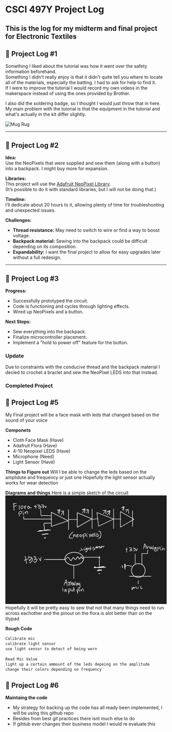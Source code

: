 # CSCI 497Y Project Log

This is the log for my midterm and final project for Electronic Textiles
---

## 📓 Project Log #1

Something I liked about the tutorial was how it went over the safety information beforehand.  
Something I didn't really enjoy is that it didn't quite tell you where to locate all of the materials, especially the batting. I had to ask for help to find it.  
If I were to improve the tutorial I would record my own videos in the makerspace instead of using the ones provided by Brother.

I also did the soldering badge, so I thought I would just throw that in here.  
My main problem with the tutorial is that the equipment in the tutorial and what's actually in the kit differ slightly.

![Mug Rug](/images/IMG_2273.png)

---

## 📓 Project Log #2

**Idea:**  
Use the NeoPixels that were supplied and sew them (along with a button) into a backpack. I might buy more for expansion.

**Libraries:**  
This project will use the [Adafruit NeoPixel Library](https://github.com/adafruit/Adafruit_NeoPixel).  
(It’s possible to do it with standard libraries, but I will not be doing that.)

**Timeline:**  
I’ll dedicate about 20 hours to it, allowing plenty of time for troubleshooting and unexpected issues.

**Challenges:**  
- **Thread resistance:** May need to switch to wire or find a way to boost voltage.
- **Backpack material:** Sewing into the backpack could be difficult depending on its composition.
- **Expandability:** I want the final project to allow for easy upgrades later without a full redesign.

---

## 📓 Project Log #3


**Progress:**  
- Successfully prototyped the circuit.
- Code is functioning and cycles through lighting effects.
- Wired up NeoPixels and a button.

**Next Steps:**  
- Sew everything into the backpack.
- Finalize microcontroller placement.
- Implement a "hold to power off" feature for the button.

### Update 
Due to constraints with the conducive thread and the backpack material I decied to crochet a braclet and sew the NeoPixel LEDS into that instead.

### Completed Project

## 📓 Project Log #5
My Final project will be a face mask with leds that changed based on the sound of your voice 

**Componets**
- Cloth Face Mask (Have)
- Adafruit Flora (Have)
- 4-10 Neopixel LEDS (Have)
- Microphone (Need)
- Light Sensor (Have)

**Things to Figure out**
Will I be able to change the leds based on the amplidute and frequency or just one
Hopefully the light sensor actually works for wear detection

**Diagrams and things**
Here is a simple sketch of the circuit 
![circuit](/images/circuit.png)
Hopefully it will be pretty easy to sew that not that many things need to run across eachother and the pinout on the flora is alot better than on the lilypad

**Rough Code**
```
Calibrate mic 
calibrate light sensor
use light sensor to detect of being worn

Read Mic Value
light up a certain ammount of the leds depeing on the amplitude 
change their colors depending on frequency

```

## 📓 Project Log #6

**Maintaing the code**
- My strategy for backing up the code has all ready been implemented, I will be using this github repo
- Besides from best git practices there isnt much else to do
- If gihtub ever changes their business model I would re evaluate this

 